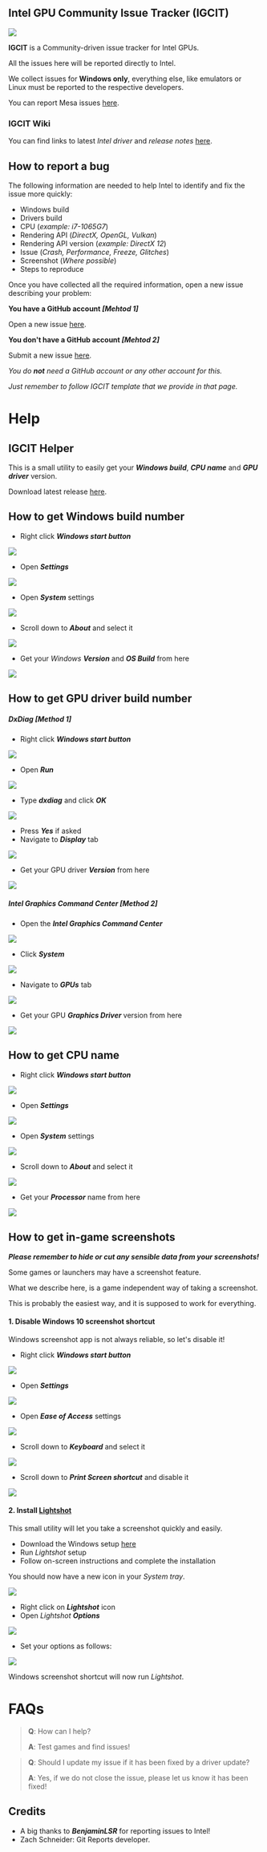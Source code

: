 ## Intel GPU Community Issue Tracker (IGCIT)

![](img/IGCIT-logo-256.png)

**IGCIT** is a Community-driven issue tracker for Intel GPUs.

All the issues here will be reported directly to Intel.

We collect issues for **Windows only**, everything else, like emulators or Linux must be reported to the respective developers.

You can report Mesa issues [here](https://gitlab.freedesktop.org/mesa/mesa).

### IGCIT Wiki
You can find links to latest _Intel driver_ and _release notes_ [here](https://github.com/IGCIT/Intel-GPU-Community-Issue-Tracker-IGCIT/wiki).

## How to report a bug

The following information are needed to help Intel to identify and fix the issue more quickly:

* Windows build
* Drivers build
* CPU (_example: i7-1065G7_)
* Rendering API (_DirectX, OpenGL, Vulkan_)
* Rendering API version (_example: DirectX 12_)
* Issue (_Crash, Performance, Freeze, Glitches_)
* Screenshot (_Where possible_)
* Steps to reproduce

Once you have collected all the required information, open a new issue describing your problem:

**You have a GitHub account _[Mehtod 1]_**

 Open a new issue [here](https://github.com/IGCIT/Intel-GPU-Community-Issue-Tracker-IGCIT/issues).
 
 **You don't have a GitHub account _[Mehtod 2]_**
 
 Submit a new issue [here](https://gitreports.com/issue/IGCIT/Intel-GPU-Community-Issue-Tracker-IGCIT).
 
 _You do **not** need a GitHub account or any other account for this._
 
 _Just remember to follow IGCIT template that we provide in that page._


# Help

## IGCIT Helper

This is a small utility to easily get your _**Windows build**_, _**CPU name**_ and _**GPU driver**_ version.

Download latest release [here](https://github.com/IGCIT/Intel-GPU-Community-Issue-Tracker-IGCIT/releases/latest).

## How to get Windows build number

* Right click _**Windows start button**_

![](img/startBtn.jpg)

* Open _**Settings**_

![](img/windowsSettings.jpg)

* Open _**System**_ settings

![](img/sysSettings.jpg)

* Scroll down to _**About**_ and select it

![](img/about.jpg)

* Get your _Windows **Version**_ and _**OS Build**_ from here

![](img/winBuildVer.jpg)


## How to get GPU driver build number


##### DxDiag _[Method 1]_

* Right click _**Windows start button**_

![](img/startBtn.jpg)

* Open _**Run**_

![](img/run.jpg)

* Type _**dxdiag**_ and click _**OK**_

![](img/dxdiag.jpg)

* Press _**Yes**_ if asked
* Navigate to _**Display**_ tab

![](img/dxdiagDisplay.jpg)

* Get your GPU driver _**Version**_ from here

![](img/dxdiagDriverVer.jpg)


##### Intel Graphics Command Center _[Method 2]_

* Open the _**Intel Graphics Command Center**_

![](img/intelgpucenter.jpg)

* Click _**System**_

![](img/intelgpucenterSys.jpg)

* Navigate to _**GPUs**_ tab

![](img/intelgpucenterGpus.jpg)


* Get your GPU _**Graphics Driver**_ version from here

![](img/intelgpucenterDriverVer.jpg)

## How to get CPU name

* Right click _**Windows start button**_

![](img/startBtn.jpg)

* Open _**Settings**_

![](img/windowsSettings.jpg)

* Open _**System**_ settings

![](img/sysSettings.jpg)

* Scroll down to _**About**_ and select it

![](img/about.jpg)

* Get your _**Processor**_ name from here

![](img/cpuname.jpg)

## How to get in-game screenshots

_**Please remember to hide or cut any sensible data from your screenshots!**_

Some games or launchers may have a screenshot feature.

What we describe here, is a game independent way of taking a screenshot.

This is probably the easiest way, and it is supposed to work for everything.


#### 1. Disable Windows 10 screenshot shortcut

Windows screenshot app is not always reliable, so let's disable it!

* Right click _**Windows start button**_

![](img/startBtn.jpg)

* Open _**Settings**_

![](img/windowsSettings.jpg)

* Open _**Ease of Access**_ settings

![](img/windowsSettingsEOA.jpg)

* Scroll down to _**Keyboard**_ and select it

![](img/windowsSettingsKbd.jpg)

* Scroll down to _**Print Screen shortcut**_ and disable it

![](img/windowsSettingsShot.jpg)

#### 2. Install [Lightshot](https://app.prntscr.com/en/index.html)

This small utility will let you take a screenshot quickly and easily.

* Download the Windows setup [here](https://app.prntscr.com/build/setup-lightshot.exe)
* Run _Lightshot_ setup
* Follow on-screen instructions and complete the installation

You should now have a new icon in your _System tray_.

![](img/lightshotTray.jpg)

* Right click on _**Lightshot**_ icon
* Open _Lightshot_ _**Options**_

![](img/lightshotOpts.jpg)

* Set your options as follows:

![](img/lightshotOptsSet.jpg)

Windows screenshot shortcut will now run _Lightshot_.

# FAQs

> **Q**: How can I help?
>
> **A**: Test games and find issues!

> **Q**: Should I update my issue if it has been fixed by a driver update?
>
> **A**: Yes, if we do not close the issue, please let us know it has been fixed!

## Credits

* A big thanks to _**BenjaminLSR**_ for reporting issues to Intel!
* Zach Schneider: Git Reports developer.
